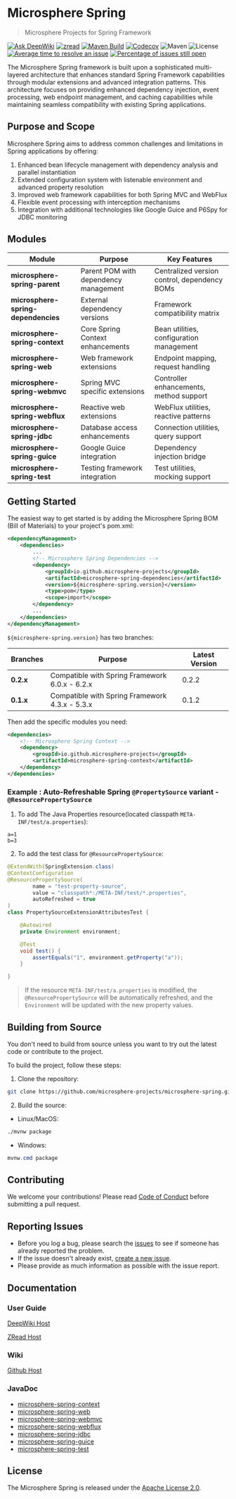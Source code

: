 # Microsphere Spring

> Microsphere Projects for Spring Framework

[![Ask DeepWiki](https://deepwiki.com/badge.svg)](https://deepwiki.com/microsphere-projects/microsphere-spring)
[![zread](https://img.shields.io/badge/Ask_Zread-_.svg?style=flat&color=00b0aa&labelColor=000000&logo=data%3Aimage%2Fsvg%2Bxml%3Bbase64%2CPHN2ZyB3aWR0aD0iMTYiIGhlaWdodD0iMTYiIHZpZXdCb3g9IjAgMCAxNiAxNiIgZmlsbD0ibm9uZSIgeG1sbnM9Imh0dHA6Ly93d3cudzMub3JnLzIwMDAvc3ZnIj4KPHBhdGggZD0iTTQuOTYxNTYgMS42MDAxSDIuMjQxNTZDMS44ODgxIDEuNjAwMSAxLjYwMTU2IDEuODg2NjQgMS42MDE1NiAyLjI0MDFWNC45NjAxQzEuNjAxNTYgNS4zMTM1NiAxLjg4ODEgNS42MDAxIDIuMjQxNTYgNS42MDAxSDQuOTYxNTZDNS4zMTUwMiA1LjYwMDEgNS42MDE1NiA1LjMxMzU2IDUuNjAxNTYgNC45NjAxVjIuMjQwMUM1LjYwMTU2IDEuODg2NjQgNS4zMTUwMiAxLjYwMDEgNC45NjE1NiAxLjYwMDFaIiBmaWxsPSIjZmZmIi8%2BCjxwYXRoIGQ9Ik00Ljk2MTU2IDEwLjM5OTlIMi4yNDE1NkMxLjg4ODEgMTAuMzk5OSAxLjYwMTU2IDEwLjY4NjQgMS42MDE1NiAxMS4wMzk5VjEzLjc1OTlDMS42MDE1NiAxNC4xMTM0IDEuODg4MSAxNC4zOTk5IDIuMjQxNTYgMTQuMzk5OUg0Ljk2MTU2QzUuMzE1MDIgMTQuMzk5OSA1LjYwMTU2IDE0LjExMzQgNS42MDE1NiAxMy43NTk5VjExLjAzOTlDNS42MDE1NiAxMC42ODY0IDUuMzE1MDIgMTAuMzk5OSA0Ljk2MTU2IDEwLjM5OTlaIiBmaWxsPSIjZmZmIi8%2BCjxwYXRoIGQ9Ik0xMy43NTg0IDEuNjAwMUgxMS4wMzg0QzEwLjY4NSAxLjYwMDEgMTAuMzk4NCAxLjg4NjY0IDEwLjM5ODQgMi4yNDAxVjQuOTYwMUMxMC4zOTg0IDUuMzEzNTYgMTAuNjg1IDUuNjAwMSAxMS4wMzg0IDUuNjAwMUgxMy43NTg0QzE0LjExMTkgNS42MDAxIDE0LjM5ODQgNS4zMTM1NiAxNC4zOTg0IDQuOTYwMVYyLjI0MDFDMTQuMzk4NCAxLjg4NjY0IDE0LjExMTkgMS42MDAxIDEzLjc1ODQgMS42MDAxWiIgZmlsbD0iI2ZmZiIvPgo8cGF0aCBkPSJNNCAxMkwxMiA0TDQgMTJaIiBmaWxsPSIjZmZmIi8%2BCjxwYXRoIGQ9Ik00IDEyTDEyIDQiIHN0cm9rZT0iI2ZmZiIgc3Ryb2tlLXdpZHRoPSIxLjUiIHN0cm9rZS1saW5lY2FwPSJyb3VuZCIvPgo8L3N2Zz4K&logoColor=ffffff)](https://zread.ai/microsphere-projects/microsphere-spring)
[![Maven Build](https://github.com/microsphere-projects/microsphere-spring/actions/workflows/maven-build.yml/badge.svg)](https://github.com/microsphere-projects/microsphere-spring/actions/workflows/maven-build.yml)
[![Codecov](https://codecov.io/gh/microsphere-projects/microsphere-spring/branch/dev-1.x/graph/badge.svg)](https://app.codecov.io/gh/microsphere-projects/microsphere-spring)
![Maven](https://img.shields.io/maven-central/v/io.github.microsphere-projects/microsphere-spring.svg)
![License](https://img.shields.io/github/license/microsphere-projects/microsphere-spring.svg)
[![Average time to resolve an issue](http://isitmaintained.com/badge/resolution/microsphere-projects/microsphere-spring.svg)](http://isitmaintained.com/project/microsphere-projects/microsphere-spring "Average time to resolve an issue")
[![Percentage of issues still open](http://isitmaintained.com/badge/open/microsphere-projects/microsphere-spring.svg)](http://isitmaintained.com/project/microsphere-projects/microsphere-spring "Percentage of issues still open")

The Microsphere Spring framework is built upon a sophisticated multi-layered architecture that enhances standard Spring
Framework capabilities through modular extensions and advanced integration patterns. This architecture focuses on
providing enhanced dependency injection, event processing, web endpoint management, and caching capabilities while
maintaining seamless compatibility with existing Spring applications.

## Purpose and Scope

Microsphere Spring aims to address common challenges and limitations in Spring applications by offering:

1. Enhanced bean lifecycle management with dependency analysis and parallel instantiation
2. Extended configuration system with listenable environment and advanced property resolution
3. Improved web framework capabilities for both Spring MVC and WebFlux
4. Flexible event processing with interception mechanisms
5. Integration with additional technologies like Google Guice and P6Spy for JDBC monitoring

## Modules

| **Module**                          | **Purpose**                           | **Key Features**                             |
|-------------------------------------|---------------------------------------|----------------------------------------------|
| **microsphere-spring-parent**       | Parent POM with dependency management | Centralized version control, dependency BOMs |
| **microsphere-spring-dependencies** | External dependency versions          | Framework compatibility matrix               |
| **microsphere-spring-context**      | Core Spring Context enhancements      | Bean utilities, configuration management     |
| **microsphere-spring-web**          | Web framework extensions              | Endpoint mapping, request handling           |
| **microsphere-spring-webmvc**       | Spring MVC specific extensions        | Controller enhancements, method support      |
| **microsphere-spring-webflux**      | Reactive web extensions               | WebFlux utilities, reactive patterns         |
| **microsphere-spring-jdbc**         | Database access enhancements          | Connection utilities, query support          |
| **microsphere-spring-guice**        | Google Guice integration              | Dependency injection bridge                  |
| **microsphere-spring-test**         | Testing framework integration         | Test utilities, mocking support              |

## Getting Started

The easiest way to get started is by adding the Microsphere Spring BOM (Bill of Materials) to your project's pom.xml:

```xml
<dependencyManagement>
    <dependencies>
        ...
        <!-- Microsphere Spring Dependencies -->
        <dependency>
            <groupId>io.github.microsphere-projects</groupId>
            <artifactId>microsphere-spring-dependencies</artifactId>
            <version>${microsphere-spring.version}</version>
            <type>pom</type>
            <scope>import</scope>
        </dependency>
        ...
    </dependencies>
</dependencyManagement>
```

`${microsphere-spring.version}` has two branches:

| **Branches** | **Purpose**                                    | **Latest Version** |
|--------------|------------------------------------------------|--------------------|
| **0.2.x**    | Compatible with Spring Framework 6.0.x - 6.2.x | 0.2.2              |
| **0.1.x**    | Compatible with Spring Framework 4.3.x - 5.3.x | 0.1.2              |

Then add the specific modules you need:

```xml
<dependencies>
    <!-- Microsphere Spring Context -->
    <dependency>
        <groupId>io.github.microsphere-projects</groupId>
        <artifactId>microsphere-spring-context</artifactId>
    </dependency>
</dependencies>
```

### Example : Auto-Refreshable Spring `@PropertySource` variant - `@ResourcePropertySource`

1. To add The Java Properties resource(located classpath `META-INF/test/a.properties`):

```properties
a=1
b=3
```

2. To add the test class for `@ResourcePropertySource`:

```java
@ExtendWith(SpringExtension.class)
@ContextConfiguration
@ResourcePropertySource(
        name = "test-property-source",
        value = "classpath*:/META-INF/test/*.properties",
        autoRefreshed = true
)
class PropertySourceExtensionAttributesTest {

    @Autowired
    private Environment environment;

    @Test
    void test() {
        assertEquals("1", environment.getProperty("a"));
    }

}
```

> If the resource `META-INF/test/a.properties` is modified, the `@ResourcePropertySource` will be automatically
> refreshed, and the `Environment` will be updated with the new property values.

## Building from Source

You don't need to build from source unless you want to try out the latest code or contribute to the project.

To build the project, follow these steps:

1. Clone the repository:

```bash
git clone https://github.com/microsphere-projects/microsphere-spring.git
```

2. Build the source:

- Linux/MacOS:

```bash
./mvnw package
```

- Windows:

```powershell
mvnw.cmd package
```

## Contributing

We welcome your contributions! Please read [Code of Conduct](./CODE_OF_CONDUCT.md) before submitting a pull request.

## Reporting Issues

* Before you log a bug, please search the [issues](https://github.com/microsphere-projects/microsphere-spring/issues)
  to see if someone has already reported the problem.
* If the issue doesn't already
  exist, [create a new issue](https://github.com/microsphere-projects/microsphere-spring/issues/new).
* Please provide as much information as possible with the issue report.

## Documentation

### User Guide

[DeepWiki Host](https://deepwiki.com/microsphere-projects/microsphere-spring)

[ZRead Host](https://zread.ai/microsphere-projects/microsphere-spring)

### Wiki

[Github Host](https://github.com/microsphere-projects/microsphere-spring/wiki)

### JavaDoc

- [microsphere-spring-context](https://javadoc.io/doc/io.github.microsphere-projects/microsphere-spring-context)
- [microsphere-spring-web](https://javadoc.io/doc/io.github.microsphere-projects/microsphere-spring-web)
- [microsphere-spring-webmvc](https://javadoc.io/doc/io.github.microsphere-projects/microsphere-spring-webmvc)
- [microsphere-spring-webflux](https://javadoc.io/doc/io.github.microsphere-projects/microsphere-spring-webflux)
- [microsphere-spring-jdbc](https://javadoc.io/doc/io.github.microsphere-projects/microsphere-spring-jdbc)
- [microsphere-spring-guice](https://javadoc.io/doc/io.github.microsphere-projects/microsphere-spring-guice)
- [microsphere-spring-test](https://javadoc.io/doc/io.github.microsphere-projects/microsphere-spring-test)

## License

The Microsphere Spring is released under the [Apache License 2.0](https://www.apache.org/licenses/LICENSE-2.0).
